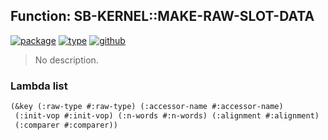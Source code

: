 ## Function: SB-KERNEL::MAKE-RAW-SLOT-DATA
[![package](https://img.shields.io/badge/Package-SB--KERNEL-5f9ea0.svg?style=social&colorA=999999)](../) [![type](https://img.shields.io/badge/Type-Function-5f9ea0.svg?style=social&colorA=999999)](../#function) [![github](https://img.shields.io/badge/GitHub-View_the_source-5f9ea0.svg?style=social&colorA=999999&logo=github)](https://github.com/sbcl/sbcl/blob/master/src/code/early-raw-slots.lisp/) 

> No description.

### Lambda list
```cl
(&key (:raw-type #:raw-type) (:accessor-name #:accessor-name)
 (:init-vop #:init-vop) (:n-words #:n-words) (:alignment #:alignment)
 (:comparer #:comparer))
```

